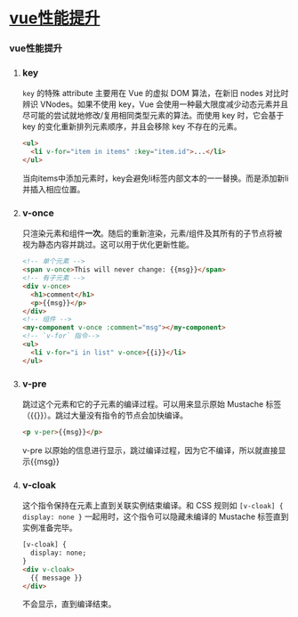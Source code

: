 # [vue性能提升](https://github.com/Twlig/issuesBlog/issues/43)

### vue性能提升

1. ### key

   `key` 的特殊 attribute 主要用在 Vue 的虚拟 DOM 算法，在新旧 nodes 对比时辨识 VNodes。如果不使用 key，Vue 会使用一种最大限度减少动态元素并且尽可能的尝试就地修改/复用相同类型元素的算法。而使用 key 时，它会基于 key 的变化重新排列元素顺序，并且会移除 key 不存在的元素。

   ```html
   <ul>
     <li v-for="item in items" :key="item.id">...</li>
   </ul>
   ```

   当向items中添加元素时，key会避免li标签内部文本的一一替换。而是添加新li并插入相应位置。

   

2. ### v-once

   只渲染元素和组件**一次**。随后的重新渲染，元素/组件及其所有的子节点将被视为静态内容并跳过。这可以用于优化更新性能。

   ```html
   <!-- 单个元素 -->
   <span v-once>This will never change: {{msg}}</span>
   <!-- 有子元素 -->
   <div v-once>
     <h1>comment</h1>
     <p>{{msg}}</p>
   </div>
   <!-- 组件 -->
   <my-component v-once :comment="msg"></my-component>
   <!-- `v-for` 指令-->
   <ul>
     <li v-for="i in list" v-once>{{i}}</li>
   </ul>
   ```

   

3. ### v-pre

   跳过这个元素和它的子元素的编译过程。可以用来显示原始 Mustache 标签（{{}}）。跳过大量没有指令的节点会加快编译。

   ```html
   <p v-per>{{msg}}</p>
   ```
    v-pre 以原始的信息进行显示，跳过编译过程，因为它不编译，所以就直接显示{{msg}}
   

4. ### v-cloak

   这个指令保持在元素上直到关联实例结束编译。和 CSS 规则如 `[v-cloak] { display: none }` 一起用时，这个指令可以隐藏未编译的 Mustache 标签直到实例准备完毕。

   ``` html
   [v-cloak] {
     display: none;
   }
   <div v-cloak>
     {{ message }}
   </div>
   ```

   不会显示，直到编译结束。

